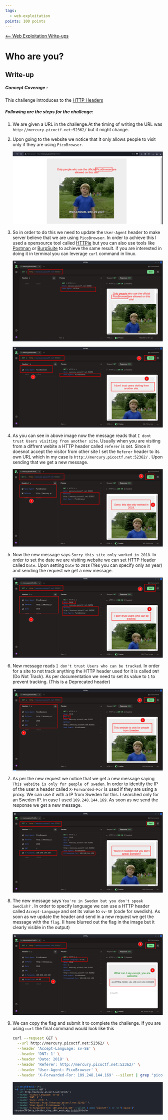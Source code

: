 ```yaml
---
tags:
  - web-exploitation
points: 100 points
---
```


[<-- Web Exploitation Write-ups](../writeup-list.md)

# Who are you?
## Write-up

##### Concept Coverage :
This challenge introduces to the [HTTP Headers](https://developer.mozilla.org/en-US/docs/Web/HTTP/Headers)

##### Following are the steps for the challenge: 
1. We are given a URL in the challenge.At the timing of writing the URL was `http://mercury.picoctf.net:52362/` but it might change. 

2. Upon going to the website we notice that It only allows people to visit only if they are using `PicoBrowser`.

    ![website](./assets/website.png)

3. So in order to do this we need to update the `User-Agent` header to make server believe that we are using `PicoBrowser`. In order to achieve this I used a opensource tool called [HTTPie](https://httpie.io/) but you can also use tools like [Postman](https://www.postman.com/) or [BurpSuite](https://portswigger.net/burp) to achieve the same result. if you are interested in doing it in terminal you can leverage `curl` command in linux.

    ![original-website](./assets/original-website.png)

    ![updated-useragent](./assets/updated-useragent.png)

4. As you can see in above image now the message reads that `I dont trust Users visiting from another site`. Usually when you are visiting from a diffrent webite a HTTP header called `referer` is set. Since it doesnot accept the visitor from other site I set the `Referer` header to its own URL which in my case is `http://mercury.picoctf.net:52362/` . Upon sending that we get a new message.

    ![updated-referer](./assets/updated-referer.png)

5. Now the new message says `Sorry this site only worked in 2018`. In order to set the date we are visiting website we can set HTTP Header called `Date`. Upon setting `Date` to `2018` (Yes you can specify only an year) and sending the request we get a new message.

    ![updated-date](./assets/updated-date.png)

6. New message reads `I don't trust Users who can be tracked`. In order for a site to not track anything the HTTP header used for it is called `DNT` (Do Not Track). As per documentation we need to set its value to `1` to prevent tracking. (This is a Deprecated header)

    ![updated-dnt](./assets/updated-dnt.png)

7. As per the new request we notice that we get a new message saying `This website is only for people of sweden`. In order to identify the IP of the user a header called `X-Forwarded-For` is used if they are using a proxy. We can use it with a IP from Sweden for this. I searched only for an Sweden IP. in case I used `109.248.144.169`. As soon as we send the response we get a new message.

    ![updated-xff](./assets/updated-xff.png)

8. The new message says `You're in Sweden but you don't speak Swedish?` . In order to specify language we can use a HTTP header called `Accept-Language` and set its value to `sv-SE` (code for swedish). As soon as we update the header and send in a new request we get the message with the `flag`. (I have blurred out the flag in the image but it clearly visible in the output)

    ![updated-lang-flag](./assets/updated-lang-flag.png)

9. We can copy the flag and submit it to complete the challenge. If you are using `curl` the final command would look like this 

    ```bash
    curl --request GET \
      --url http://mercury.picoctf.net:52362/ \
      --header 'Accept-Language: sv-SE' \
      --header 'DNT: 1' \
      --header 'Date: 2018' \
      --header 'Referer: http://mercury.picoctf.net:52362/' \
      --header 'User-Agent: PicoBrowser' \
      --header 'X-Forwarded-For: 109.248.144.169' --silent | grep "picoCTF" | tr -d "[:space:]"
    ```

    ![curl-output](./assets/curl-output.png)